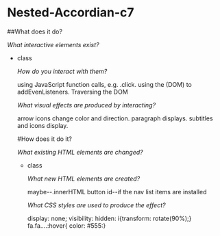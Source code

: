# Nested-Accordian-c7

##What does it do?

_What interactive elements exist?_

 <ul>
 <li>
 class

_How do you interact with them?_

 using JavaScript function calls, e.g. .click.
 using the (DOM) to addEvenListeners. Traversing the DOM

_What visual effects are produced by interacting?_

 arrow icons change color and direction.
 paragraph displays.
 subtitles and icons display.

#How does it do it?

_What existing HTML elements are changed?_

 <ul>
 <li>
 class

_What new HTML elements are created?_

 maybe--.innerHTML
 button id--if the nav list items are installed

_What CSS styles are used to produce the effect?_

 display: none;
 visibility: hidden:
 i{transform: rotate(90%);}
 fa.fa....:hover{ color: #555:}
